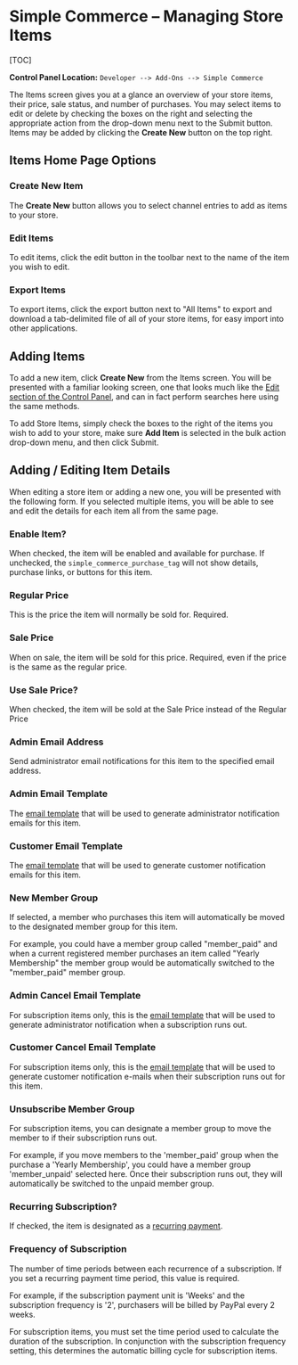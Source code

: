 <!--
    This source file is part of the open source project
    ExpressionEngine User Guide (https://github.com/ExpressionEngine/ExpressionEngine-User-Guide)

    @link      https://expressionengine.com/
    @copyright Copyright (c) 2003-2020, Packet Tide, LLC (https://www.packettide.com)
    @license   https://expressionengine.com/license Licensed under Apache License, Version 2.0
-->

# Simple Commerce – Managing Store Items

[TOC]

**Control Panel Location:** `Developer --> Add-Ons --> Simple Commerce`

The Items screen gives you at a glance an overview of your store items, their price, sale status, and number of purchases. You may select items to edit or delete by checking the boxes on the right and selecting the appropriate action from the drop-down menu next to the Submit button. Items may be added by clicking the **Create New** button on the top right.

## Items Home Page Options

### Create New Item

The **Create New** button allows you to select channel entries to add as items to your store.

### Edit Items

To edit items, click the edit button in the toolbar next to the name of the item you wish to edit.

### Export Items

To export items, click the export button next to "All Items" to export and download a tab-delimited file of all of your store items, for easy import into other applications.

## Adding Items

To add a new item, click **Create New** from the Items screen. You will be presented with a familiar looking screen, one that looks much like the [Edit section of the Control Panel](control-panel/entry-manager.md), and can in fact perform searches here using the same methods.

To add Store Items, simply check the boxes to the right of the items you wish to add to your store, make sure **Add Item** is selected in the bulk action drop-down menu, and then click Submit.

## Adding / Editing Item Details

When editing a store item or adding a new one, you will be presented with the following form. If you selected multiple items, you will be able to see and edit the details for each item all from the same page.

### Enable Item?

When checked, the item will be enabled and available for purchase. If unchecked, the `simple_commerce_purchase_tag` will not show details, purchase links, or buttons for this item.

### Regular Price

This is the price the item will normally be sold for. Required.

### Sale Price

When on sale, the item will be sold for this price. Required, even if the price is the same as the regular price.

### Use Sale Price?

When checked, the item will be sold at the Sale Price instead of the Regular Price

### Admin Email Address

Send administrator email notifications for this item to the specified email address.

### Admin Email Template

The [email template](add-ons/simple-commerce/email-templates.md) that will be used to generate administrator notification emails for this item.

### Customer Email Template

The [email template](add-ons/simple-commerce/email-templates.md) that will be used to generate customer notification emails for this item.

### New Member Group

If selected, a member who purchases this item will automatically be moved to the designated member group for this item.

For example, you could have a member group called "member_paid" and when a current registered member purchases an item called "Yearly Membership" the member group would be automatically switched to the "member_paid" member group.

### Admin Cancel Email Template

For subscription items only, this is the [email template](add-ons/simple-commerce/email-templates.md) that will be used to generate administrator notification when a subscription runs out.

### Customer Cancel Email Template

For subscription items only, this is the [email template](add-ons/simple-commerce/email-templates.md) that will be used to generate customer notification e-mails when their subscription runs out for this item.

### Unsubscribe Member Group

For subscription items, you can designate a member group to move the member to if their subscription runs out.

For example, if you move members to the 'member_paid' group when the purchase a 'Yearly Membership', you could have a member group 'member_unpaid' selected here. Once their subscription runs out, they will automatically be switched to the unpaid member group.

### Recurring Subscription?

If checked, the item is designated as a [recurring payment](add-ons/simple-commerce/index.md#recurring-payments).

### Frequency of Subscription

The number of time periods between each recurrence of a subscription. If you set a recurring payment time period, this value is required.

For example, if the subscription payment unit is 'Weeks' and the subscription frequency is '2', purchasers will be billed by PayPal every 2 weeks.

For subscription items, you must set the time period used to calculate the duration of the subscription. In conjunction with the subscription frequency setting, this determines the automatic billing cycle for subscription items.
